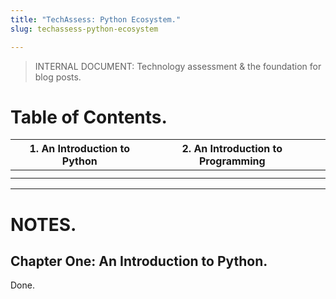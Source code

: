 ```yaml
---
title: "TechAssess: Python Ecosystem."
slug: techassess-python-ecosystem

---
```


> INTERNAL DOCUMENT: Technology assessment & the foundation for blog posts.

# Table of Contents.

| 1\. An Introduction to Python | 2\. An Introduction to Programming |  |
| --- | --- | --- |
|  |  |  |
|  |  |  |

---

# NOTES.

## Chapter One: An Introduction to Python.

Done.